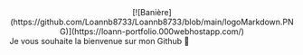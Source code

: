 <center>  
  [![Banière](https://github.com/Loannb8733/Loannb8733/blob/main/logoMarkdown.PNG)](https://loann-portfolio.000webhostapp.com/)
</center
 
### Je vous souhaite la bienvenue sur mon Github 👋

<!--
**Loannb8733/Loannb8733** is a ✨ _special_ ✨ repository because its `README.md` (this file) appears on your GitHub profile.

Here are some ideas to get you started:

- 🔭 I’m currently working on ...
- 🌱 I’m currently learning ...
- 👯 I’m looking to collaborate on ...
- 🤔 I’m looking for help with ...
- 💬 Ask me about ...
- 📫 How to reach me: ...
- 😄 Pronouns: ...
- ⚡ Fun fact: ...
-->
